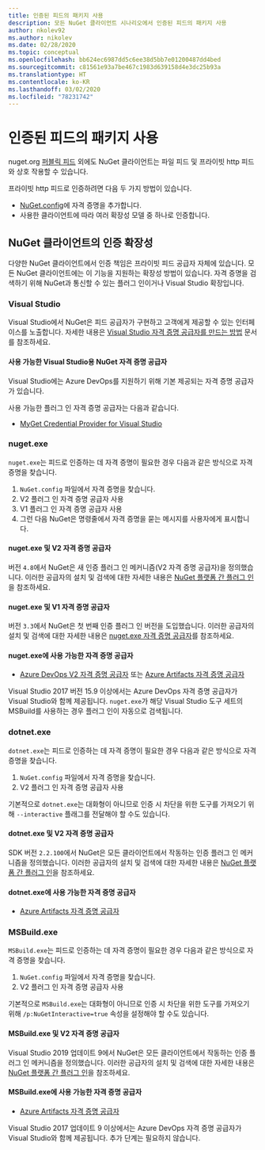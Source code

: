 ```yaml
---
title: 인증된 피드의 패키지 사용
description: 모든 NuGet 클라이언트 시나리오에서 인증된 피드의 패키지 사용
author: nkolev92
ms.author: nikolev
ms.date: 02/28/2020
ms.topic: conceptual
ms.openlocfilehash: bb624ec6987dd5c6ee38d5bb7e01200487dd4bed
ms.sourcegitcommit: c81561e93a7be467c1983d639158d4e3dc25b93a
ms.translationtype: HT
ms.contentlocale: ko-KR
ms.lasthandoff: 03/02/2020
ms.locfileid: "78231742"
---
```

# <a name="consuming-packages-from-authenticated-feeds"></a>인증된 피드의 패키지 사용

nuget.org [퍼블릭 피드](https://api.nuget.org/v3/index.json) 외에도 NuGet 클라이언트는 파일 피드 및 프라이빗 http 피드와 상호 작용할 수 있습니다.


프라이빗 http 피드로 인증하려면 다음 두 가지 방법이 있습니다.

* [NuGet.config](../reference/nuget-config-file.md#packagesourcecredentials)에 자격 증명을 추가합니다.
* 사용한 클라이언트에 따라 여러 확장성 모델 중 하나로 인증합니다.

## <a name="nuget-clients-authentication-extensibility"></a>NuGet 클라이언트의 인증 확장성

다양한 NuGet 클라이언트에서 인증 책임은 프라이빗 피드 공급자 자체에 있습니다.
모든 NuGet 클라이언트에는 이 기능을 지원하는 확장성 방법이 있습니다. 자격 증명을 검색하기 위해 NuGet과 통신할 수 있는 플러그 인이거나 Visual Studio 확장입니다.

### <a name="visual-studio"></a>Visual Studio

Visual Studio에서 NuGet은 피드 공급자가 구현하고 고객에게 제공할 수 있는 인터페이스를 노출합니다. 자세한 내용은 [Visual Studio 자격 증명 공급자를 만드는 방법](../reference/extensibility/NuGet-Credential-Providers-for-Visual-Studio.md) 문서를 참조하세요.

#### <a name="available-nuget-credential-providers-for-visual-studio"></a>사용 가능한 Visual Studio용 NuGet 자격 증명 공급자

Visual Studio에는 Azure DevOps를 지원하기 위해 기본 제공되는 자격 증명 공급자가 있습니다.


사용 가능한 플러그 인 자격 증명 공급자는 다음과 같습니다.

* [MyGet Credential Provider for Visual Studio](http://docs.myget.org/docs/reference/credential-provider-for-visual-studio)

### <a name="nugetexe"></a>nuget.exe

`nuget.exe`는 피드로 인증하는 데 자격 증명이 필요한 경우 다음과 같은 방식으로 자격 증명을 찾습니다.

1. `NuGet.config` 파일에서 자격 증명을 찾습니다.
1. V2 플러그 인 자격 증명 공급자 사용
1. V1 플러그 인 자격 증명 공급자 사용
1. 그런 다음 NuGet은 명령줄에서 자격 증명을 묻는 메시지를 사용자에게 표시합니다.

#### <a name="nugetexe-and-v2-credential-providers"></a>nuget.exe 및 V2 자격 증명 공급자

버전 `4.8`에서 NuGet은 새 인증 플러그 인 메커니즘(V2 자격 증명 공급자)을 정의했습니다.
이러한 공급자의 설치 및 검색에 대한 자세한 내용은 [NuGet 플랫폼 간 플러그 인](../reference/extensibility/NuGet-Cross-Platform-Plugins.md#plugin-installation-and-discovery)을 참조하세요.

#### <a name="nugetexe-and-v1-credential-providers"></a>nuget.exe 및 V1 자격 증명 공급자

버전 `3.3`에서 NuGet은 첫 번째 인증 플러그 인 버전을 도입했습니다.
이러한 공급자의 설치 및 검색에 대한 자세한 내용은 [nuget.exe 자격 증명 공급자](../reference/extensibility/nuget-exe-Credential-Providers.md#nugetexe-credential-provider-discovery)를 참조하세요.

#### <a name="available-credential-providers-for-nugetexe"></a>nuget.exe에 사용 가능한 자격 증명 공급자

* [Azure DevOps V2 자격 증명 공급자](/azure/devops/artifacts/nuget/nuget-exe?view=azure-devops#add-a-feed-to-nuget-482-or-later) 또는 [Azure Artifacts 자격 증명 공급자](https://github.com/microsoft/artifacts-credprovider)

Visual Studio 2017 버전 15.9 이상에서는 Azure DevOps 자격 증명 공급자가 Visual Studio와 함께 제공됩니다.
`nuget.exe`가 해당 Visual Studio 도구 세트의 MSBuild를 사용하는 경우 플러그 인이 자동으로 검색됩니다.

### <a name="dotnetexe"></a>dotnet.exe

`dotnet.exe`는 피드로 인증하는 데 자격 증명이 필요한 경우 다음과 같은 방식으로 자격 증명을 찾습니다.

1. `NuGet.config` 파일에서 자격 증명을 찾습니다.
1. V2 플러그 인 자격 증명 공급자 사용

기본적으로 `dotnet.exe`는 대화형이 아니므로 인증 시 차단을 위한 도구를 가져오기 위해 `--interactive` 플래그를 전달해야 할 수도 있습니다.

#### <a name="dotnetexe-and-v2-credential-providers"></a>dotnet.exe 및 V2 자격 증명 공급자

SDK 버전 `2.2.100`에서 NuGet은 모든 클라이언트에서 작동하는 인증 플러그 인 메커니즘을 정의했습니다.
이러한 공급자의 설치 및 검색에 대한 자세한 내용은 [NuGet 플랫폼 간 플러그 인](../reference/extensibility/NuGet-Cross-Platform-Plugins.md#plugin-installation-and-discovery)을 참조하세요.

#### <a name="available-credential-providers-for-dotnetexe"></a>dotnet.exe에 사용 가능한 자격 증명 공급자

* [Azure Artifacts 자격 증명 공급자](https://github.com/microsoft/artifacts-credprovider)

### <a name="msbuildexe"></a>MSBuild.exe

`MSBuild.exe`는 피드로 인증하는 데 자격 증명이 필요한 경우 다음과 같은 방식으로 자격 증명을 찾습니다.

1. `NuGet.config` 파일에서 자격 증명을 찾습니다.
1. V2 플러그 인 자격 증명 공급자 사용

기본적으로 `MSBuild.exe`는 대화형이 아니므로 인증 시 차단을 위한 도구를 가져오기 위해 `/p:NuGetInteractive=true` 속성을 설정해야 할 수도 있습니다.

#### <a name="msbuildexe-and-v2-credential-providers"></a>MSBuild.exe 및 V2 자격 증명 공급자

Visual Studio 2019 업데이트 9에서 NuGet은 모든 클라이언트에서 작동하는 인증 플러그 인 메커니즘을 정의했습니다.
이러한 공급자의 설치 및 검색에 대한 자세한 내용은 [NuGet 플랫폼 간 플러그 인](../reference/extensibility/NuGet-Cross-Platform-Plugins.md#plugin-installation-and-discovery)을 참조하세요.

#### <a name="available-credential-providers-for-msbuildexe"></a>MSBuild.exe에 사용 가능한 자격 증명 공급자

* [Azure Artifacts 자격 증명 공급자](https://github.com/microsoft/artifacts-credprovider)

Visual Studio 2017 업데이트 9 이상에서는 Azure DevOps 자격 증명 공급자가 Visual Studio와 함께 제공됩니다. 추가 단계는 필요하지 않습니다.
